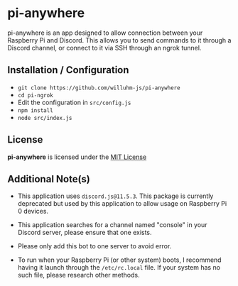 # pi-anywhere
pi-anywhere is an app designed to allow connection between your Raspberry Pi and Discord. This allows you to send commands to it through a Discord channel, or connect to it via SSH through an ngrok tunnel.

## Installation / Configuration
* `git clone https://github.com/willuhm-js/pi-anywhere`
* `cd pi-ngrok`
* Edit the configuration in `src/config.js`
* `npm install`
* `node src/index.js`

## License
**pi-anywhere** is licensed under the [MIT License](https://github.com/willuhm-js/pi-anywhere/blob/master/LICENSE)

## Additional Note(s)
* This application uses `discord.js@11.5.3`. This package is currently deprecated but used by this application to allow usage on Raspberry Pi 0 devices.

* This application searches for a channel named "console" in your Discord server, please ensure that one exists.

* Please only add this bot to one server to avoid error.

* To run when your Raspberry Pi (or other system) boots, I recommend having it launch through the `/etc/rc.local` file. If your system has no such file, please research other methods.
